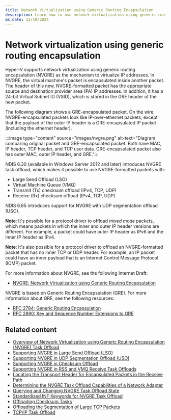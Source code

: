 ```yaml
---
title: Network Virtualization using Generic Routing Encapsulation
description: Learn how to use network virtualization using generic routing encapsulation (NVGRE) to virtualize IP addresses.
ms.date: 12/19/2024
---
```


# Network virtualization using generic routing encapsulation

Hyper-V supports network virtualization using generic routing encapsulation (NVGRE) as the mechanism to virtualize IP addresses. In NVGRE, the virtual machine's packet is encapsulated inside another packet. The header of this new, NVGRE-formatted packet has the appropriate source and destination provider area (PA) IP addresses. In addition, it has a 24-bit Virtual Subnet ID (VSID), which is stored in the GRE header of the new packet.

The following diagram shows a GRE-encapsulated packet. On the wire, NVGRE-encapsulated packets look like IP-over-ethernet packets, except that the payload of the outer IP header is a GRE-encapsulated IP packet (including the ethernet header).

:::image type="content" source="images/nvgre.png" alt-text="Diagram comparing original packet and GRE-encapsulated packet. Both have MAC, IP header, TCP header, and TCP user data. GRE-encapsulated packet also has outer MAC, outer IP header, and GRE.":::

NDIS 6.30 (available in Windows Server 2012 and later) introduces NVGRE task offload, which makes it possible to use NVGRE-formatted packets with:

- Large Send Offload (LSO)
- Virtual Machine Queue (VMQ)
- Transmit (Tx) checksum offload (IPv4, TCP, UDP)
- Receive (Rx) checksum offload (IPv4, TCP, UDP)

NDIS 6.85 introduces support for NVGRE with UDP segmentation offload (USO).

**Note**: It's possible for a protocol driver to offload *mixed mode* packets, which means packets in which the inner and outer IP header versions are different. For example, a packet could have outer IP header as IPv6 and the inner IP header as IPv4.

**Note**: It's also possible for a protocol driver to offload an NVGRE-formatted packet that has no inner TCP or UDP header. For example, an IP packet could have an inner payload that is an Internet Control Message Protocol (ICMP) packet.

For more information about NVGRE, see the following Internet Draft:

- [NVGRE: Network Virtualization using Generic Routing Encapsulation](https://tools.ietf.org/html/rfc7637)

NVGRE is based on Generic Routing Encapsulation (GRE). For more information about GRE, see the following resources:

- [RFC 2784: Generic Routing Encapsulation](https://tools.ietf.org/html/rfc2784)
- [RFC 2890: Key and Sequence Number Extensions to GRE](https://tools.ietf.org/html/rfc2890)

## Related content

- [Overview of Network Virtualization using Generic Routing Encapsulation (NVGRE) Task Offload](overview-of-network-virtualization-using-generic-routing-encapsulation--nvgre--task-offload.md)
- [Supporting NVGRE in Large Send Offload (LSO)](supporting-nvgre-in-large-send-offload--lso-.md)
- [Supporting NVGRE in UDP Segmentation Offload (USO)](nvgre-support-with-udp-segmentation-offload.md)
- [Supporting NVGRE in Checksum Offload](supporting-nvgre-in-checksum-offload.md)
- [Supporting NVGRE in RSS and VMQ Receive Task Offloads](supporting-nvgre-in-rss-and-vmq-receive-task-offloads.md)
- [Locating the Transport Header for Encapsulated Packets in the Receive Path](locating-the-transport-header-for-encapsulaged-packets-in-the-receive-path.md)
- [Determining the NVGRE Task Offload Capabilities of a Network Adapter](determining-the-nvgre-task-offload-capabilities-of-a-network-adapter.md)
- [Querying and Changing NVGRE Task Offload State](querying-and-changing-nvgre-task-offload-state.md)
- [Standardized INF Keywords for NVGRE Task Offload](standardized-inf-keywords-for-nvgre-task-offload.md)
- [Offloading Checksum Tasks](offloading-checksum-tasks.md)
- [Offloading the Segmentation of Large TCP Packets](offloading-the-segmentation-of-large-tcp-packets.md)
- [TCP/IP Task Offload](task-offload.md)
